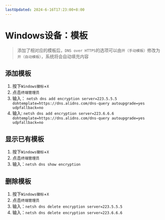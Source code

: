 ```yaml
---
lastUpdated: 2024-6-16T17:23:00+8:00
---
```


# Windows设备：模板

> 添加了相对应的模板后，```DNS over HTTPS```的选项可以由```开（手动模板）```修改为```开（自动模板）```，系统将会自动填充内容

## 添加模板

1. 按下```Windows徽标```+```X```
2. 点击```终端管理员```
3. 输入：
   ```netsh dns add encryption server=223.5.5.5 dohtemplate=https://dns.alidns.com/dns-query autoupgrade=yes udpfallback=no```
4. 输入:
   ```netsh dns add encryption server=223.6.6.6 dohtemplate=https://dns.alidns.com/dns-query autoupgrade=yes udpfallback=no```

## 显示已有模板

1. 按下```Windows徽标```+```X```
2. 点击```终端管理员```
3. 输入：```netsh dns show encryption```

## 删除模板

1. 按下```Windows徽标```+```X```
2. 点击```终端管理员```
3. 输入：```netsh dns delete encryption server=223.5.5.5```
4. 输入：```netsh dns delete encryption server=223.6.6.6```